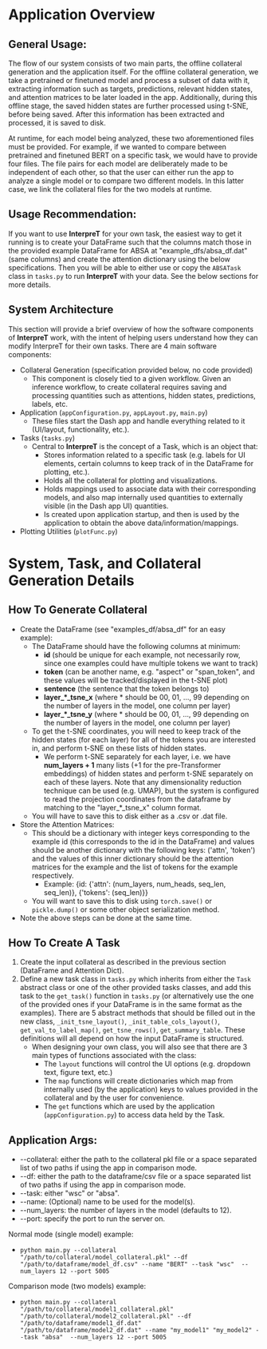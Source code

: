 # Application Overview

## General Usage:
The flow of our system consists of two main parts, the offline collateral generation and the application itself. For the offline collateral generation, we take a pretrained or finetuned model and process a subset of data with it, extracting information such as targets, predictions, relevant hidden states, and attention matrices to be later loaded in the app. Additionally, during this offline stage, the saved hidden states are further processed using t-SNE, before being saved. After this information has been extracted and processed, it is saved to disk.

At runtime, for each model being analyzed, these two aforementioned files must be provided. For example, if we wanted to compare between pretrained and finetuned BERT on a specific task, we would have to provide four files. The file pairs for each model are deliberately made to be independent of each other, so that the user can either run the app to analyze a single model or to compare two different models. In this latter case, we link the collateral files for the two models at runtime.

## Usage Recommendation:
If you want to use **InterpreT** for your own task, the easiest way to get it running is to create your DataFrame such that the columns match those in the provided example DataFrame for ABSA at "example_dfs/absa_df.dat" (same columns) and create the attention dictionary using the below specifications. Then you will be able to either use or copy the `ABSATask` class in `tasks.py` to run **InterpreT** with your data. See the below sections for more details.

## System Architecture
This section will provide a brief overview of how the software components of **InterpreT** work, with the intent of helping users understand how they can modify InterpreT for their own tasks.
There are 4 main software components:
- Collateral Generation (specification provided below, no code provided)
    - This component is closely tied to a given workflow. Given an inference workflow, to create collateral requires saving and processing quantities such as attentions, hidden states, predictions, labels, etc. 
- Application (`appConfiguration.py`, `appLayout.py`, `main.py`)
    - These files start the Dash app and handle everything related to it (UI/layout, functionality, etc.).
- Tasks (`tasks.py`)
    - Central to **InterpreT** is the concept of a Task, which is an object that: 
        - Stores information related to a specific task (e.g. labels for UI elements, certain columns to keep track of in the DataFrame for plotting, etc.).
        - Holds all the collateral for plotting and visualizations.
        - Holds mappings used to associate data with their corresponding models, and also map internally used quantities to externally visible (in the Dash app UI) quantities.
        - Is created upon application startup, and then is used by the application to obtain the above data/information/mappings.
- Plotting Utilities (`plotFunc.py`)

# System, Task, and Collateral Generation Details

## How To Generate Collateral
- Create the DataFrame (see "examples_df/absa_df" for an easy example):
    - The DataFrame should have the following columns at minimum:
        - **id** (should be unique for each example, not necessarily row, since one examples could have multiple tokens we want to track)
        - **token** (can be another name, e.g. "aspect" or "span_token", and these values will be tracked/displayed in the t-SNE plot)
        - **sentence** (the sentence that the token belongs to)
        - **layer_*_tsne_x**  (where * should be 00, 01, ..., 99 depending on the number of layers in the model, one column per layer)
        - **layer_*_tsne_y**  (where * should be 00, 01, ..., 99 depending on the number of layers in the model, one column per layer)
    - To get the t-SNE coordinates, you will need to keep track of the hidden states (for each layer) for all of the tokens you are interested in, and perform t-SNE on these lists of hidden states.
        - We perform t-SNE separately for each layer, i.e. we have **num_layers + 1** many lists (+1 for the pre-Transformer embeddings) of hidden states and perform t-SNE separately on each of these layers. Note that any dimensionality reduction technique can be used (e.g. UMAP), but the system is configured to read the projection coordinates from the dataframe by matching to the "layer_*_tsne_x" column format.
    - You will have to save this to disk either as a .csv or .dat file.
- Store the Attention Matrices:
    - This should be a dictionary with integer keys corresponding to the example id (this corresponds to the id in the DataFrame) and values should be another dictionary with the following keys: ('attn', 'token') and the values of this inner dictionary should be the attention matrices for the example and the list of tokens for the example respectively.
        - Example: {id: {'attn': (num_layers, num_heads, seq_len, seq_len)}, {'tokens': (seq_len)}}
    - You will want to save this to disk using `torch.save()` or `pickle.dump()` or some other object serialization method.
- Note the above steps can be done at the same time.

## How To Create A Task
1. Create the input collateral as described in the previous section (DataFrame and Attention Dict).
2. Define a new task class in `tasks.py` which inherits from either the `Task` abstract class or one of the other provided tasks classes, and add this task to the `get_task()` function in `tasks.py` (or alternatively use the one of the provided ones if your DataFrame is in the same format as the examples). There are 5 abstract methods that should be filled out in the new class, `_init_tsne_layout()`, `_init_table_cols_layout()`, `get_val_to_label_map()`, `get_tsne_rows()`, `get_summary_table`. These definitions will all depend on how the input DataFrame is structured.
    - When designing your own class, you will also see that there are 3 main types of functions associated with the class:
        - The `layout` functions will control the UI options (e.g. dropdown text, figure text, etc.)
        - The `map` functions will create dictionaries which map from internally used (by the application) keys to values provided in the collateral and by the user for convenience.
        - The `get` functions which are used by the application (`appConfiguration.py`) to access data held by the Task.

## Application Args:
- --collateral: either the path to the collateral pkl file or a space separated list of two paths if using the app in comparison mode.
- --df: either the path to the dataframe/csv file or a space separated list of two paths if using the app in comparison mode.
- --task: either "wsc" or "absa".
- --name: (Optional) name to be used for the model(s). 
- --num_layers: the number of layers in the model (defaults to 12).
- --port: specify the port to run the server on.

Normal mode (single model) example: 
- `python main.py --collateral "/path/to/collateral/model_collateral.pkl" --df "/path/to/dataframe/model_df.csv" --name "BERT" --task "wsc"  --num_layers 12 --port 5005 `

Comparison mode (two models) example: 
- `python main.py --collateral "/path/to/collateral/model1_collateral.pkl" "/path/to/collateral/model2_collateral.pkl" --df "/path/to/dataframe/model1_df.dat" "/path/to/dataframe/model2_df.dat" --name "my_model1" "my_model2" --task "absa"  --num_layers 12 --port 5005 `
